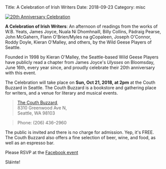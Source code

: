 Title: A Celebration of Irish Writers
Date: 2018-09-23
Category: misc

[![20th Anniversary Celebration]({filename}/posters/20thAnnivCelebrationLit.png)]({filename}/posters/20thAnnivCelebrationLit.pdf "Downloadable PDF of poster")

**A Celebration of Irish Writers**: An afternoon of readings from the works of
W.B. Yeats, James Joyce, Nuala Ní Dhomhnaill, Billy Collins, Pádraig Pearse,
John McGahern, Flann O'Brien/Myles na gCopaleen, Joseph O'Connor, Roddy Doyle,
Kieran O'Malley, and others, by the Wild Geese Players of Seattle.

Founded in 1998 by Kieran O'Malley, the Seattle-based Wild Geese Players have publicly 
read a chapter from James Joyce's *Ulysses* on Bloomsday, June 16th,
every year since, and proudly celebrate their 20th anniversary with this event.

The Celebration will take place on **Sun, Oct 21, 2018, at 2pm**
at the Couth Buzzard in Seattle. The Couth Buzzard is a bookstore and gathering 
place for writers, and a venue for literary and musical events.

>   [The Couth Buzzard](http://www.buonobuzzard.com/about/),<br/>
>   8310 Greenwood Ave N,<br/>
>   Seattle, WA 98103

>   Phone: (206) 436–2960

The public is invited and there is no charge for admission. Yep, it's FREE.
The Couth Buzzard also offers a fine selection of
beer, wine, and food, as well as an espresso bar.

Please RSVP at the [Facebook event](https://www.facebook.com/events/197475567690958/)

Sláinte!
